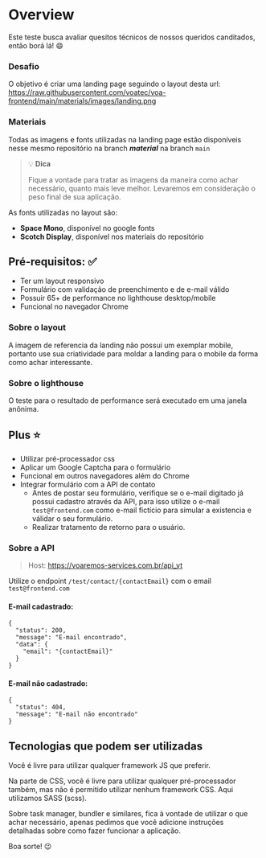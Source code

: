 # Overview
Este teste busca avaliar quesitos técnicos de nossos queridos canditados, então borá lá! :smile:

### Desafio
O objetivo é criar uma landing page seguindo o layout desta url: https://raw.githubusercontent.com/voatec/voa-frontend/main/materials/images/landing.png

### Materiais
Todas as imagens e fonts utilizadas na landing page estão disponíveis nesse mesmo repositório na branch __*material*__ na branch `main`

> 💡️ **Dica**
>
> Fique a vontade para tratar as imagens da maneira como achar necessário, quanto mais leve melhor. Levaremos em consideração o peso final de sua aplicação.

As fonts utilizadas no layout são:
- **Space Mono**, disponível no google fonts
- **Scotch Display**, disponível nos materiais do repositório

## Pré-requisitos: :white_check_mark:
- Ter um layout responsivo
- Formulário com validação de preenchimento e de e-mail válido
- Possuir 65+ de performance no lighthouse desktop/mobile
- Funcional no navegador Chrome

### Sobre o layout
A imagem de referencia da landing não possui um exemplar mobile, portanto use sua criatividade para moldar a landing para o mobile da forma como achar interessante.

### Sobre o lighthouse
O teste para o resultado de performance será executado em uma janela anônima.

## Plus :star:
- Utilizar pré-processador css
- Aplicar um Google Captcha para o formulário
- Funcional em outros navegadores além do Chrome
- Integrar formulário com a API de contato
  - Antes de postar seu formulário, verifique se o e-mail digitado já possui cadastro através da API, para isso utilize o e-mail `test@frontend.com` como e-mail fictício para simular a existencia e válidar o seu formulário.
  - Realizar tratamento de retorno para o usuário.

### Sobre a API
> Host: https://voaremos-services.com.br/api_vt

Utilize o endpoint `/test/contact/{contactEmail}` com o email `test@frontend.com`

#### E-mail cadastrado:
```
{
  "status": 200,
  "message": "E-mail encontrado",
  "data": {
    "email": "{contactEmail}"
  }
}
```
#### E-mail não cadastrado:
```
{
  "status": 404,
  "message": "E-mail não encontrado"
}
```


## Tecnologias que podem ser utilizadas
Você é livre para utilizar qualquer framework JS que preferir.

Na parte de CSS, você é livre para utilizar qualquer pré-processador também, mas não é permitido utilizar nenhum framework CSS. Aqui utilizamos SASS (scss).

Sobre task manager, bundler e similares, fica à vontade de utilizar o que achar necessário, apenas pedimos que você adicione instruções detalhadas sobre como fazer funcionar a aplicação.

Boa sorte! :wink:
